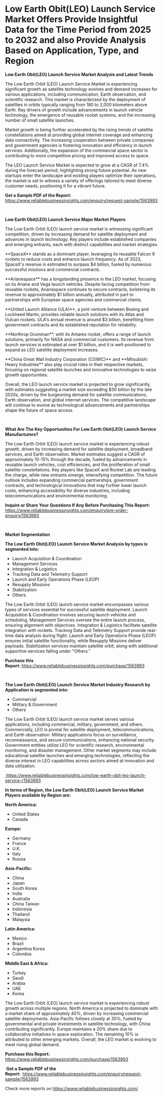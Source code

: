 <p><h1>Low Earth Obit(LEO) Launch Service Market Offers Provide Insightful Data for the Time Period from 2025 to 2032 and also Provide Analysis Based on Application, Type, and Region</h1></p><p><strong>Low Earth Obit(LEO) Launch Service Market Analysis and Latest Trends</strong></p>
<p><p>The Low Earth Orbit (LEO) Launch Service Market is experiencing significant growth as satellite technology evolves and demand increases for various applications, including communication, Earth observation, and scientific research. This market is characterized by the deployment of satellites in orbits typically ranging from 180 to 2,000 kilometers above Earth. Key drivers of growth include advancements in launch vehicle technology, the emergence of reusable rocket systems, and the increasing number of small satellite launches.</p><p>Market growth is being further accelerated by the rising trends of satellite constellations aimed at providing global internet coverage and enhancing data connectivity. The increasing cooperation between private companies and government agencies is fostering innovation and efficiency in launch services. Additionally, the expansion of the commercial space sector is contributing to more competitive pricing and improved access to space.</p><p>The LEO Launch Service Market is expected to grow at a CAGR of 7.4% during the forecast period, highlighting strong future potential. As new startups enter the landscape and existing players optimize their operations, the market is set to witness a variety of offerings tailored to meet diverse customer needs, positioning it for a vibrant future.</p></p>
<p><strong>Get a Sample PDF of the Report:&nbsp;</strong> <a href="https://www.reliablebusinessinsights.com/enquiry/request-sample/1563993?utm_campaign=3360&utm_medium=2&utm_source=Github&utm_content=ia&utm_term=11032025&utm_id=low-earth-obitleo-launch-service">https://www.reliablebusinessinsights.com/enquiry/request-sample/1563993</a></p>
<p>&nbsp;</p>
<p><strong>Low Earth Obit(LEO) Launch Service Major Market Players</strong></p>
<p><p>The Low Earth Orbit (LEO) launch service market is witnessing significant competition, driven by increasing demand for satellite deployment and advances in launch technology. Key players include established companies and emerging entrants, each with distinct capabilities and market strategies.</p><p>**SpaceX** stands as a dominant player, leveraging its reusable Falcon 9 rockets to reduce costs and enhance launch frequency. As of 2023, SpaceX's revenue is estimated to surpass $4 billion, fueled by numerous successful missions and commercial contracts.</p><p>**Arianespace** has a longstanding presence in the LEO market, focusing on its Ariane and Vega launch vehicles. Despite facing competition from reusable rockets, Arianespace continues to secure contracts, bolstering its revenue to approximately $1 billion annually, attributed in part to partnerships with European space agencies and commercial clients.</p><p>**United Launch Alliance (ULA)**, a joint venture between Boeing and Lockheed Martin, provides reliable launch solutions with its Atlas and Vulcan rockets. ULA's annual revenue is around $3 billion, benefiting from government contracts and its established reputation for reliability.</p><p>**Northrop Grumman**, with its Antares rocket, offers a range of launch solutions, primarily for NASA and commercial customers. Its revenue from launch services is estimated at over $1 billion, and it is well-positioned to expand as LEO satellite deployment increases.</p><p>**China Great Wall Industry Corporation (CGWIC)** and **Mitsubishi Heavy Industries** also play crucial roles in their respective markets, focusing on regional satellite launches and innovative technologies to seize growth opportunities.</p><p>Overall, the LEO launch service market is projected to grow significantly, with estimates suggesting a market size exceeding $30 billion by the late 2020s, driven by the burgeoning demand for satellite communications, Earth observation, and global internet services. The competitive landscape will continue to evolve as technological advancements and partnerships shape the future of space access.</p></p>
<p>&nbsp;</p>
<p><strong>What Are The Key Opportunities For Low Earth Obit(LEO) Launch Service Manufacturers?</strong></p>
<p><p>The Low Earth Orbit (LEO) launch service market is experiencing robust growth, driven by increasing demand for satellite deployment, broadband services, and Earth observation. Market estimates suggest a CAGR of approximately 10-15% through the decade, fueled by advancements in reusable launch vehicles, cost efficiencies, and the proliferation of small satellite constellations. Key players like SpaceX and Rocket Lab are leading the charge, while new entrants emerge, intensifying competition. The future outlook includes expanding commercial partnerships, government contracts, and technological innovations that may further lower launch costs, enhancing accessibility for diverse industries, including telecommunications and environmental monitoring.</p></p>
<p><strong>Inquire or Share Your Questions If Any Before Purchasing This Report:</strong> <a href="https://www.reliablebusinessinsights.com/enquiry/pre-order-enquiry/1563993?utm_campaign=3360&utm_medium=2&utm_source=Github&utm_content=ia&utm_term=11032025&utm_id=low-earth-obitleo-launch-service">https://www.reliablebusinessinsights.com/enquiry/pre-order-enquiry/1563993</a></p>
<p>&nbsp;</p>
<p><strong>Market Segmentation</strong></p>
<p><strong>The Low Earth Obit(LEO) Launch Service Market Analysis by types is segmented into:</strong></p>
<p><ul><li>Launch Acquisition & Coordination</li><li>Management Services</li><li>Integration & Logistics</li><li>Tracking Data and Telemetry Support</li><li>Launch and Early Operations Phase (LEOP)</li><li>Resupply Missions</li><li>Stabilization</li><li>Others</li></ul></p>
<p><p>The Low Earth Orbit (LEO) launch service market encompasses various types of services essential for successful satellite deployment. Launch Acquisition & Coordination involves securing launch vehicles and scheduling. Management Services oversee the entire launch process, ensuring alignment with objectives. Integration & Logistics facilitate satellite integration with rockets. Tracking Data and Telemetry Support provide real-time data analysis during flight. Launch and Early Operations Phase (LEOP) ensures initial satellite functionality, while Resupply Missions deliver payloads. Stabilization services maintain satellite orbit, along with additional supportive services falling under "Others."</p></p>
<p><strong>Purchase this Report:&nbsp;</strong><a href="https://www.reliablebusinessinsights.com/purchase/1563993?utm_campaign=3360&utm_medium=2&utm_source=Github&utm_content=ia&utm_term=11032025&utm_id=low-earth-obitleo-launch-service">https://www.reliablebusinessinsights.com/purchase/1563993</a></p>
<p>&nbsp;</p>
<p><strong>The Low Earth Obit(LEO) Launch Service Market Industry Research by Application is segmented into:</strong></p>
<p><ul><li>Commercial</li><li>Military & Government</li><li>Others</li></ul></p>
<p><p>The Low Earth Orbit (LEO) launch service market serves various applications, including commercial, military, government, and others. Commercially, LEO is pivotal for satellite deployment, telecommunications, and Earth observation. Military applications focus on surveillance, reconnaissance, and secure communications, enhancing national security. Government entities utilize LEO for scientific research, environmental monitoring, and disaster management. Other market segments may include educational satellite launches and emerging technologies, reflecting the diverse interest in LEO capabilities across sectors aimed at innovation and data utilization.</p></p>
<p><a href="https://www.reliablebusinessinsights.com/low-earth-obit-leo-launch-service-r1563993?utm_campaign=3360&utm_medium=2&utm_source=Github&utm_content=ia&utm_term=11032025&utm_id=low-earth-obitleo-launch-service">&nbsp;https://www.reliablebusinessinsights.com/low-earth-obit-leo-launch-service-r1563993</a></p>
<p><strong>In terms of Region, the Low Earth Obit(LEO) Launch Service Market Players available by Region are:</strong></p>
<p>
    <p> <strong> North America: </strong>
        <ul>
            <li>United States</li>
            <li>Canada</li>
        </ul>
        </p> 
    <p> <strong> Europe: </strong>
        <ul>
            <li>Germany</li>
            <li>France</li>
            <li>U.K.</li>
            <li>Italy</li>
            <li>Russia</li>
        </ul>
        </p> 
    <p> <strong> Asia-Pacific: </strong>
        <ul>
            <li>China</li>
            <li>Japan</li>
            <li>South Korea</li>
            <li>India</li>
            <li>Australia</li>
            <li>China Taiwan</li>
            <li>Indonesia</li>
            <li>Thailand</li>
            <li>Malaysia</li>
        </ul>
        </p> 
    <p> <strong> Latin America: </strong>
        <ul>
            <li>Mexico</li>
            <li>Brazil</li>
            <li>Argentina Korea</li>
            <li>Colombia</li>
        </ul>
        </p> 
    <p> <strong> Middle East & Africa: </strong>
        <ul>
            <li>Turkey</li>
            <li>Saudi</li>
            <li>Arabia</li>
            <li>UAE</li>
            <li>Korea</li>
        </ul>
    </p>
    </p>
<p><p>The Low Earth Orbit (LEO) launch service market is experiencing robust growth across multiple regions. North America is projected to dominate with a market share of approximately 40%, driven by increasing commercial satellite deployments. Asia-Pacific follows closely at 30%, fueled by governmental and private investments in satellite technology, with China contributing significantly. Europe maintains a 20% share due to collaborative initiatives in space exploration. The remaining 10% is attributed to other emerging markets. Overall, the LEO market is evolving to meet rising global demand.</p></p>
<p><strong>Purchase this Report: </strong><a href="https://www.reliablebusinessinsights.com/purchase/1563993?utm_campaign=3360&utm_medium=2&utm_source=Github&utm_content=ia&utm_term=11032025&utm_id=low-earth-obitleo-launch-service">https://www.reliablebusinessinsights.com/purchase/1563993</a></p>
<p>&nbsp;<strong>Get a Sample PDF of the Report:&nbsp;&nbsp;</strong><a href="https://www.reliablebusinessinsights.com/enquiry/request-sample/1563993?utm_campaign=3360&utm_medium=2&utm_source=Github&utm_content=ia&utm_term=11032025&utm_id=low-earth-obitleo-launch-service">https://www.reliablebusinessinsights.com/enquiry/request-sample/1563993</a></p>
<p><strong></strong></p>
<p>Check more reports on <a href="https://www.reliablebusinessinsights.com/?utm_campaign=3360&utm_medium=2&utm_source=Github&utm_content=ia&utm_term=11032025&utm_id=low-earth-obitleo-launch-service">https://www.reliablebusinessinsights.com/</a></p>